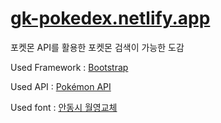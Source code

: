 # [gk-pokedex.netlify.app](https://gk-pokedex.netlify.app/)

포켓몬 API를 활용한 포켓몬 검색이 가능한 도감

Used Framework : [Bootstrap](https://getbootstrap.com/)

Used API : [Pokémon API](https://pokeapi.co/)

Used font : [안동시 월영교체](https://www.andong.go.kr/portal/contents.do?mId=0301030500)

